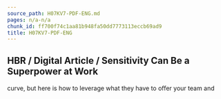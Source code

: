 ```yaml
---
source_path: H07KV7-PDF-ENG.md
pages: n/a-n/a
chunk_id: ff700f74c1aa81b948fa50dd7773113eccb69ad9
title: H07KV7-PDF-ENG
---
```

## HBR / Digital Article / Sensitivity Can Be a Superpower at Work

curve, but here is how to leverage what they have to oﬀer your team and
